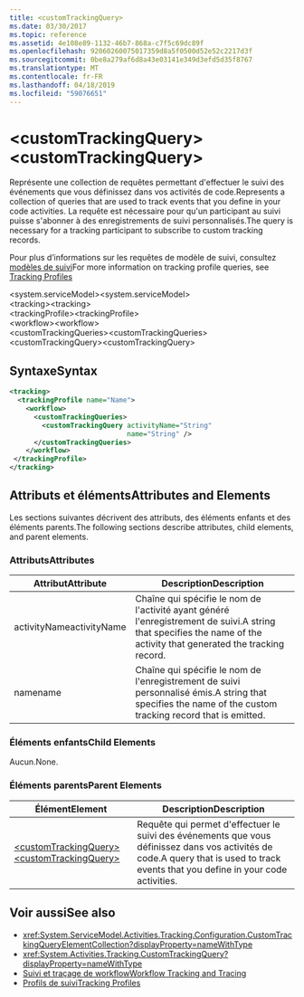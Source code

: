 ```yaml
---
title: <customTrackingQuery>
ms.date: 03/30/2017
ms.topic: reference
ms.assetid: 4e108e89-1132-46b7-868a-c7f5c69dc89f
ms.openlocfilehash: 92060260075017359d8a5f0500d52e52c2217d3f
ms.sourcegitcommit: 0be8a279af6d8a43e03141e349d3efd5d35f8767
ms.translationtype: MT
ms.contentlocale: fr-FR
ms.lasthandoff: 04/18/2019
ms.locfileid: "59076651"
---
```

# <a name="customtrackingquery"></a><span data-ttu-id="1022b-101">\<customTrackingQuery></span><span class="sxs-lookup"><span data-stu-id="1022b-101">\<customTrackingQuery></span></span>
<span data-ttu-id="1022b-102">Représente une collection de requêtes permettant d'effectuer le suivi des événements que vous définissez dans vos activités de code.</span><span class="sxs-lookup"><span data-stu-id="1022b-102">Represents a collection of queries that are used to track events that you define in your code activities.</span></span> <span data-ttu-id="1022b-103">La requête est nécessaire pour qu'un participant au suivi puisse s'abonner à des enregistrements de suivi personnalisés.</span><span class="sxs-lookup"><span data-stu-id="1022b-103">The query is necessary for a tracking participant to subscribe to custom tracking records.</span></span>  
  
 <span data-ttu-id="1022b-104">Pour plus d’informations sur les requêtes de modèle de suivi, consultez [modèles de suivi](../../../../../docs/framework/windows-workflow-foundation/tracking-profiles.md)</span><span class="sxs-lookup"><span data-stu-id="1022b-104">For more information on tracking profile queries, see [Tracking Profiles](../../../../../docs/framework/windows-workflow-foundation/tracking-profiles.md)</span></span>  
  
<span data-ttu-id="1022b-105">\<system.serviceModel></span><span class="sxs-lookup"><span data-stu-id="1022b-105">\<system.serviceModel></span></span>  
<span data-ttu-id="1022b-106">\<tracking></span><span class="sxs-lookup"><span data-stu-id="1022b-106">\<tracking></span></span>  
<span data-ttu-id="1022b-107">\<trackingProfile></span><span class="sxs-lookup"><span data-stu-id="1022b-107">\<trackingProfile></span></span>  
<span data-ttu-id="1022b-108">\<workflow></span><span class="sxs-lookup"><span data-stu-id="1022b-108">\<workflow></span></span>  
<span data-ttu-id="1022b-109">\<customTrackingQueries></span><span class="sxs-lookup"><span data-stu-id="1022b-109">\<customTrackingQueries></span></span>  
<span data-ttu-id="1022b-110">\<customTrackingQuery></span><span class="sxs-lookup"><span data-stu-id="1022b-110">\<customTrackingQuery></span></span>  
  
## <a name="syntax"></a><span data-ttu-id="1022b-111">Syntaxe</span><span class="sxs-lookup"><span data-stu-id="1022b-111">Syntax</span></span>  
  
```xml  
<tracking>
  <trackingProfile name="Name">
    <workflow>
      <customTrackingQueries>
        <customTrackingQuery activityName="String" 
                             name="String" />
      </customTrackingQueries>
    </workflow>
 </trackingProfile>
</tracking>  
```  
  
## <a name="attributes-and-elements"></a><span data-ttu-id="1022b-112">Attributs et éléments</span><span class="sxs-lookup"><span data-stu-id="1022b-112">Attributes and Elements</span></span>  
 <span data-ttu-id="1022b-113">Les sections suivantes décrivent des attributs, des éléments enfants et des éléments parents.</span><span class="sxs-lookup"><span data-stu-id="1022b-113">The following sections describe attributes, child elements, and parent elements.</span></span>  
  
### <a name="attributes"></a><span data-ttu-id="1022b-114">Attributs</span><span class="sxs-lookup"><span data-stu-id="1022b-114">Attributes</span></span>  
  
|<span data-ttu-id="1022b-115">Attribut</span><span class="sxs-lookup"><span data-stu-id="1022b-115">Attribute</span></span>|<span data-ttu-id="1022b-116">Description</span><span class="sxs-lookup"><span data-stu-id="1022b-116">Description</span></span>|  
|---------------|-----------------|  
|<span data-ttu-id="1022b-117">activityName</span><span class="sxs-lookup"><span data-stu-id="1022b-117">activityName</span></span>|<span data-ttu-id="1022b-118">Chaîne qui spécifie le nom de l'activité ayant généré l'enregistrement de suivi.</span><span class="sxs-lookup"><span data-stu-id="1022b-118">A string that specifies the name of the activity that generated the tracking record.</span></span>|  
|<span data-ttu-id="1022b-119">name</span><span class="sxs-lookup"><span data-stu-id="1022b-119">name</span></span>|<span data-ttu-id="1022b-120">Chaîne qui spécifie le nom de l'enregistrement de suivi personnalisé émis.</span><span class="sxs-lookup"><span data-stu-id="1022b-120">A string that specifies the name of the custom tracking record that is emitted.</span></span>|  
  
### <a name="child-elements"></a><span data-ttu-id="1022b-121">Éléments enfants</span><span class="sxs-lookup"><span data-stu-id="1022b-121">Child Elements</span></span>  
 <span data-ttu-id="1022b-122">Aucun.</span><span class="sxs-lookup"><span data-stu-id="1022b-122">None.</span></span>  
  
### <a name="parent-elements"></a><span data-ttu-id="1022b-123">Éléments parents</span><span class="sxs-lookup"><span data-stu-id="1022b-123">Parent Elements</span></span>  
  
|<span data-ttu-id="1022b-124">Élément</span><span class="sxs-lookup"><span data-stu-id="1022b-124">Element</span></span>|<span data-ttu-id="1022b-125">Description</span><span class="sxs-lookup"><span data-stu-id="1022b-125">Description</span></span>|  
|-------------|-----------------|  
|[<span data-ttu-id="1022b-126">\<customTrackingQuery></span><span class="sxs-lookup"><span data-stu-id="1022b-126">\<customTrackingQuery></span></span>](../../../../../docs/framework/configure-apps/file-schema/windows-workflow-foundation/customtrackingquery.md)|<span data-ttu-id="1022b-127">Requête qui permet d'effectuer le suivi des événements que vous définissez dans vos activités de code.</span><span class="sxs-lookup"><span data-stu-id="1022b-127">A query that is used to track events that you define in your code activities.</span></span>|  
  
## <a name="see-also"></a><span data-ttu-id="1022b-128">Voir aussi</span><span class="sxs-lookup"><span data-stu-id="1022b-128">See also</span></span>

- <xref:System.ServiceModel.Activities.Tracking.Configuration.CustomTrackingQueryElementCollection?displayProperty=nameWithType>
- <xref:System.Activities.Tracking.CustomTrackingQuery?displayProperty=nameWithType>
- [<span data-ttu-id="1022b-129">Suivi et traçage de workflow</span><span class="sxs-lookup"><span data-stu-id="1022b-129">Workflow Tracking and Tracing</span></span>](../../../../../docs/framework/windows-workflow-foundation/workflow-tracking-and-tracing.md)
- [<span data-ttu-id="1022b-130">Profils de suivi</span><span class="sxs-lookup"><span data-stu-id="1022b-130">Tracking Profiles</span></span>](../../../../../docs/framework/windows-workflow-foundation/tracking-profiles.md)
